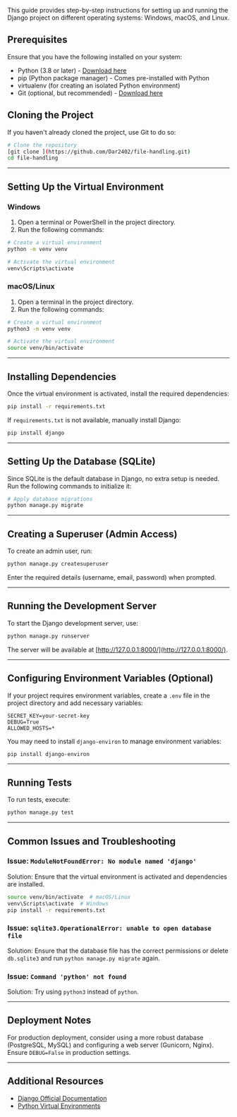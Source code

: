 This guide provides step-by-step instructions for setting up and running the Django project on different operating systems: Windows, macOS, and Linux.

## Prerequisites

Ensure that you have the following installed on your system:

- Python (3.8 or later) - [Download here](https://www.python.org/downloads/)
- pip (Python package manager) - Comes pre-installed with Python
- virtualenv (for creating an isolated Python environment)
- Git (optional, but recommended) - [Download here](https://git-scm.com/)

## Cloning the Project

If you haven't already cloned the project, use Git to do so:

```sh
# Clone the repository
[git clone ](https://github.com/Dar2402/file-handling.git)
cd file-handling
```

---

## Setting Up the Virtual Environment

### Windows

1. Open a terminal or PowerShell in the project directory.
2. Run the following commands:

```sh
# Create a virtual environment
python -m venv venv

# Activate the virtual environment
venv\Scripts\activate
```

### macOS/Linux

1. Open a terminal in the project directory.
2. Run the following commands:

```sh
# Create a virtual environment
python3 -m venv venv

# Activate the virtual environment
source venv/bin/activate
```

---

## Installing Dependencies

Once the virtual environment is activated, install the required dependencies:

```sh
pip install -r requirements.txt
```

If `requirements.txt` is not available, manually install Django:

```sh
pip install django
```

---

## Setting Up the Database (SQLite)

Since SQLite is the default database in Django, no extra setup is needed. Run the following commands to initialize it:

```sh
# Apply database migrations
python manage.py migrate
```

---

## Creating a Superuser (Admin Access)

To create an admin user, run:

```sh
python manage.py createsuperuser
```

Enter the required details (username, email, password) when prompted.

---

## Running the Development Server

To start the Django development server, use:

```sh
python manage.py runserver
```

The server will be available at [http://127.0.0.1:8000/](http://127.0.0.1:8000/).

---

## Configuring Environment Variables (Optional)

If your project requires environment variables, create a `.env` file in the project directory and add necessary variables:

```env
SECRET_KEY=your-secret-key
DEBUG=True
ALLOWED_HOSTS=*
```

You may need to install `django-environ` to manage environment variables:

```sh
pip install django-environ
```

---

## Running Tests

To run tests, execute:

```sh
python manage.py test
```

---

## Common Issues and Troubleshooting

### Issue: `ModuleNotFoundError: No module named 'django'`

Solution: Ensure that the virtual environment is activated and dependencies are installed.

```sh
source venv/bin/activate  # macOS/Linux
venv\Scripts\activate  # Windows
pip install -r requirements.txt
```

### Issue: `sqlite3.OperationalError: unable to open database file`

Solution: Ensure that the database file has the correct permissions or delete `db.sqlite3` and run `python manage.py migrate` again.

### Issue: `Command 'python' not found`

Solution: Try using `python3` instead of `python`.

---

## Deployment Notes

For production deployment, consider using a more robust database (PostgreSQL, MySQL) and configuring a web server (Gunicorn, Nginx). Ensure `DEBUG=False` in production settings.

---

## Additional Resources

- [Django Official Documentation](https://docs.djangoproject.com/en/stable/)
- [Python Virtual Environments](https://docs.python.org/3/library/venv.html)

